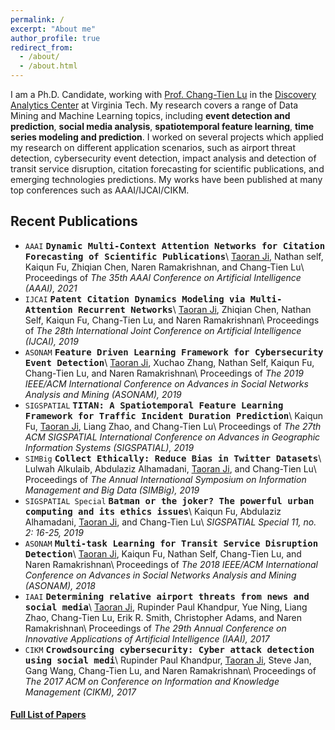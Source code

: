 ```yaml
---
permalink: /
excerpt: "About me"
author_profile: true
redirect_from: 
  - /about/
  - /about.html
---
```


I am a Ph.D. Candidate, working with [Prof. Chang-Tien Lu](http://people.cs.vt.edu/~ctlu/) in the [Discovery Analytics Center](https://dac.cs.vt.edu/) at Virginia Tech. My research covers a range of Data Mining and Machine Learning topics, including **event detection and prediction**, **social media analysis**, **spatiotemporal feature learning**, **time series modeling and prediction**. I worked on several projects which applied my research on different application scenarios, such as airport threat detection, cybersecurity event detection, impact analysis and detection of transit service disruption, citation forecasting for scientific publications, and emerging technologies predictions. My works have been published at many top conferences such as AAAI/IJCAI/CIKM. 

## Recent Publications

* `AAAI` **<kbd>Dynamic Multi-Context Attention Networks for Citation
Forecasting of Scientific Publications</kbd>**\\
<ins>Taoran Ji</ins>, Nathan self, Kaiqun Fu, Zhiqian Chen, Naren Ramakrishnan,
and Chang-Tien Lu\\
Proceedings of *The 35th AAAI Conference on Artificial Intelligence (AAAI),
2021*
* `IJCAI` **<kbd>Patent Citation Dynamics Modeling via Multi-Attention
Recurrent Networks</kbd>**\\
<ins>Taoran Ji</ins>, Zhiqian Chen, Nathan Self, Kaiqun Fu, Chang-Tien Lu,
and Naren Ramakrishnan\\
Proceedings of *The 28th International Joint Conference on Artificial
Intelligence (IJCAI), 2019*
* `ASONAM` **<kbd>Feature Driven Learning Framework for Cybersecurity Event
Detection</kbd>**\\
<ins>Taoran Ji</ins>, Xuchao Zhang, Nathan Self, Kaiqun Fu, Chang-Tien Lu,
and Naren Ramakrishnan\\
Proceedings of *The 2019 IEEE/ACM International Conference on Advances in
Social Networks Analysis and Mining (ASONAM), 2019*
* `SIGSPATIAL` **<kbd>TITAN: A Spatiotemporal Feature Learning Framework for
Traffic Incident Duration Prediction</kbd>**\\
Kaiqun Fu, <ins>Taoran Ji</ins>, Liang Zhao, and Chang-Tien Lu\\
Proceedings of *The 27th ACM SIGSPATIAL International Conference on Advances in
Geographic Information Systems (SIGSPATIAL), 2019*
* `SIMBig` **<kbd>Collect Ethically: Reduce Bias in Twitter Datasets</kbd>**\\
Lulwah Alkulaib, Abdulaziz Alhamadani, <ins>Taoran Ji</ins>, and
Chang-Tien Lu\\
Proceedings of *The Annual International Symposium on Information Management and
Big Data (SIMBig), 2019*
* `SIGSPATIAL Special` **<kbd>Batman or the joker? The powerful urban computing
and its ethics issues</kbd>**\\
Kaiqun Fu, Abdulaziz Alhamadani, <ins>Taoran Ji</ins>, and Chang-Tien Lu\\
*SIGSPATIAL Special 11, no. 2: 16-25, 2019*
* `ASONAM` **<kbd>Multi-task Learning for Transit Service Disruption
Detection</kbd>**\\
<ins>Taoran Ji</ins>, Kaiqun Fu, Nathan Self, Chang-Tien Lu, and
Naren Ramakrishnan\\
Proceedings of *The 2018 IEEE/ACM International Conference on Advances in Social
Networks Analysis and Mining (ASONAM), 2018*
* `IAAI` **<kbd>Determining relative airport threats from news and social
media</kbd>**\\
<ins>Taoran Ji</ins>, Rupinder Paul Khandpur, Yue Ning, Liang Zhao,
Chang-Tien Lu, Erik R. Smith, Christopher Adams, and Naren Ramakrishnan\\
Proceedings of *The 29th Annual Conference on Innovative Applications of
Artificial Intelligence (IAAI), 2017*
* `CIKM` **<kbd>Crowdsourcing cybersecurity: Cyber attack detection using
social medi</kbd>**\\
Rupinder Paul Khandpur, <ins>Taoran Ji</ins>, Steve Jan, Gang Wang,
Chang-Tien Lu, and Naren Ramakrishnan\\
Proceedings of *The 2017 ACM on Conference on Information and Knowledge
Management (CIKM), 2017*

#### [Full List of Papers](https://taoranj.github.io/publications/)
